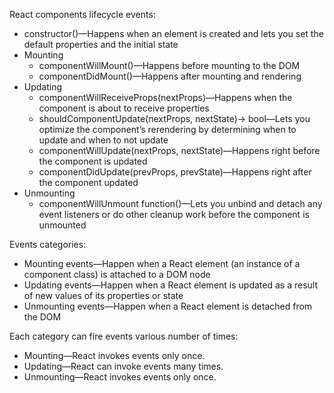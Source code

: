React components lifecycle events:
- constructor()—Happens when an element is created and lets you set the default properties and the initial state 
- Mounting
    - componentWillMount()—Happens before mounting to the DOM
    - componentDidMount()—Happens after mounting and rendering
- Updating
    - componentWillReceiveProps(nextProps)—Happens when the component is about to receive properties
    - shouldComponentUpdate(nextProps, nextState)-> bool—Lets you optimize the component’s rerendering by determining when to update and when to not update
    - componentWillUpdate(nextProps, nextState)—Happens right before the component is updated
    - componentDidUpdate(prevProps, prevState)—Happens right after the component updated
- Unmounting
    - componentWillUnmount function()—Lets you unbind and detach any event listeners or do other cleanup work before the component is unmounted


Events categories:
- Mounting events—Happen when a React element (an instance of a component class) is attached to a DOM node
- Updating events—Happen when a React element is updated as a result of new values of its properties or state
- Unmounting events—Happen when a React element is detached from the DOM


Each category can fire events various number of times:
- Mounting—React invokes events only once.
- Updating—React can invoke events many times.
- Unmounting—React invokes events only once.